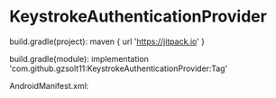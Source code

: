 # KeystrokeAuthenticationProvider

  build.gradle(project): maven { url 'https://jitpack.io' }

  build.gradle(module): implementation 'com.github.gzsolt11:KeystrokeAuthenticationProvider:Tag'

  AndroidManifest.xml:  <service android:name="com.example.keystrokeauthentication.BackgroundProcess"></service>
